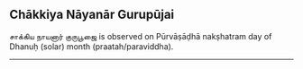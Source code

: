 ## Chākkiya Nāyanār Gurupūjai
சாக்கிய நாயனார் குருபூஜை is observed on Pūrvāṣāḍhā nakṣhatram day of Dhanuḥ (solar) month (praatah/paraviddha).



---
